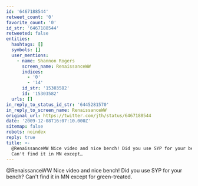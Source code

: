 ```yaml
---
id: '6467188544'
retweet_count: '0'
favorite_count: '0'
id_str: '6467188544'
retweeted: false
entities:
  hashtags: []
  symbols: []
  user_mentions:
    - name: Shannon Rogers
      screen_name: RenaissanceWW
      indices:
        - '0'
        - '14'
      id_str: '15303582'
      id: '15303582'
  urls: []
in_reply_to_status_id_str: '6445281570'
in_reply_to_screen_name: RenaissanceWW
original_url: https://twitter.com/jth/status/6467188544
date: '2009-12-08T16:07:10.000Z'
sitemap: false
robots: noindex
reply: true
title: >-
  @RenaissanceWW Nice video and nice bench! Did you use SYP for your bench?
  Can't find it in MN except…
---
```


@RenaissanceWW Nice video and nice bench! Did you use SYP for your bench? Can't find it in MN except for green-treated.